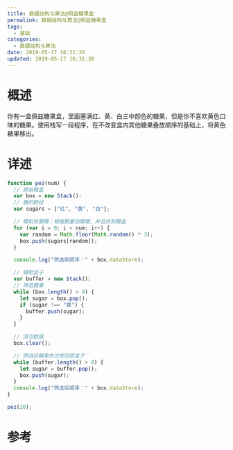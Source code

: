```yaml
---
title: 数据结构与算法@佩兹糖果盒
permalink: 数据结构与算法@佩兹糖果盒
tags:
  - 基础
categories:
  - 数据结构与算法
date: 2019-05-17 16:31:30
updated: 2019-05-17 16:31:30
---
```


# 概述

你有一盒佩兹糖果盒，里面塞满红、黄、白三中颜色的糖果，但是你不喜欢黄色口味的糖果。使用栈写一段程序，在不改变盒内其他糖果叠放顺序的基础上，将黄色糖果移出。

<!-- more -->

# 详述

```js
function pez(num) {
  // 原始糖盒
  var box = new Stack();
  // 糖的数组
  var sugars = ["红", "黄", "白"];

  // 模拟放置糖：根据数量创建糖，并且放到糖盒
  for (var i = 0; i < num; i++) {
    var random = Math.floor(Math.random() * 3);
    box.push(sugars[random]);
  }

  console.log("筛选前顺序：" + box.dataStore);

  // 辅助盒子
  var buffer = new Stack();
  // 筛选糖果
  while (box.length() > 0) {
    let sugar = box.pop();
    if (sugar !== "黄") {
      buffer.push(sugar);
    }
  }

  // 清空数据
  box.clear();

  // 筛选后糖果依次放回原盒子
  while (buffer.length() > 0) {
    let sugar = buffer.pop();
    box.push(sugar);
  }
  console.log("筛选后顺序：" + box.dataStore);
}

pez(20);
```

# 参考
